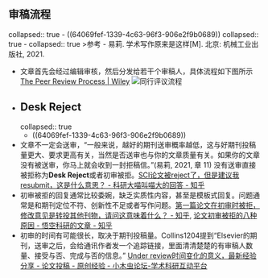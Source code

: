 ## 审稿流程
collapsed:: true
	- ((64069fef-1339-4c63-96f3-906e2f9b0689))
	  collapsed:: true
		- collapsed:: true
		  >参考
			- 易莉. 学术写作原来是这样[M]. 北京: 机械工业出版社, 2021.
- 文章首先会经过编辑审核，然后分发给若干个审稿人，具体流程如下图所示 [The Peer Review Process | Wiley](https://authorservices.wiley.com/Reviewers/journal-reviewers/what-is-peer-review/the-peer-review-process.html)
  ![同行评议流程](https://authorservices.wiley.com/asset/Peer-Review-Process-550x389.jpg)
- ## Desk Reject
  collapsed:: true
	- ((64069fef-1339-4c63-96f3-906e2f9b0689))
- 文章不一定会送审，“一般来说，越好的期刊送审概率越低，这与好期刊投稿量更大、要求更高有关，当然是否送审也与你的文章质量有关。如果你的文章没有被送审，你马上就会收到一封拒稿信。”(易莉, 2021, 章 11) 没有送审直接被拒称为**Desk Reject**或者初审被拒。[SCI论文被reject了，但是建议我resubmit，这是什么意思？ - 科研大喵叫喵大的回答 - 知乎](https://www.zhihu.com/question/547521297/answer/2631661519)
- 初审被拒的回复通常比较委婉，缺乏实质性内容，甚至是模板式回复。问题通常是和期刊定位不符、创新性不足或者写作问题。[第一篇论文在初审时被拒，修改意见是转投其他刊物，请问这意味着什么？ - 知乎](https://www.zhihu.com/question/387720137/answer/2381025598), [论文初审被拒的八种原因 - 悟空科研的文章 - 知乎](https://zhuanlan.zhihu.com/p/490540955)
- 初审的时间有可能很长，取决于期刊投稿量。Collins1204提到“Elsevier的期刊，送审之后，会给通讯作者发一个追踪链接，里面清清楚楚的有审稿人数量、接受与否、完成与否的信息。” [Under review时间变化的意义，最新经验分享 - 论文投稿 - 原创经验 - 小木虫论坛-学术科研互动平台](http://muchong.com/t-15417299-1)